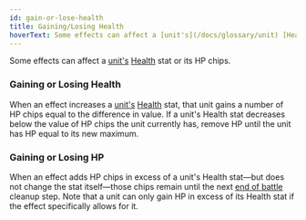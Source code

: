 ```yaml
---
id: gain-or-lose-health
title: Gaining/Losing Health
hoverText: Some effects can affect a [unit's](/docs/glossary/unit) [Health](/docs/adventurer/stats/health) stat or its HP chips.
---
```


Some effects can affect a [unit's](/docs/glossary/unit) [Health](/docs/adventurer/stats/health) stat or its HP chips.

### Gaining or Losing Health

When an effect increases a [unit's](/docs/glossary/unit) [Health](/docs/adventurer/stats/health) stat, that unit gains a number of HP chips equal to the difference in value. If a unit's Health stat decreases below the value of HP chips the unit currently has, remove HP until the unit has HP equal to its new maximum.

### Gaining or Losing HP

When an effect adds HP chips in excess of a unit's Health stat—but does not change the stat itself—those chips remain until the next [end of battle](/docs/battles/end-of-battle) cleanup step. Note that a unit can only gain HP in excess of its Health stat if the effect specifically allows for it.
